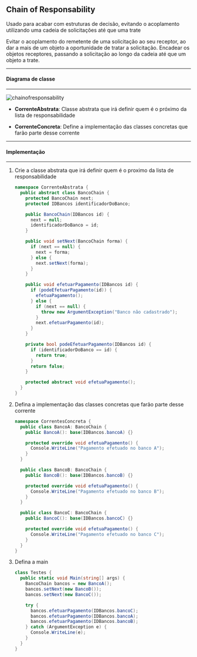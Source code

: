## Chain of Responsability

Usado para acabar com estruturas de decisão, evitando o acoplamento utilizando uma cadeia de solicitações até que uma trate

Evitar o acoplamento do remetente de uma solicitação ao seu receptor, ao dar a mais de um objeto a oportunidade de tratar a solicitação. Encadear
os objetos receptores, passando a solicitação ao longo da cadeia até que um objeto a trate.

***
#### Diagrama de classe
***

![chainofresponsability](https://cloud.githubusercontent.com/assets/14116020/26278776/037c433e-3d79-11e7-9006-f13473f590f5.png)

* **CorrenteAbstrata**: Classe abstrata que irá definir quem é o próximo da lista de responsabilidade

* **CorrenteConcreta**: Define a implementação das classes concretas que farão parte desse corrente

***
#### Implementação
***

1. Crie a classe abstrata que irá definir quem é o proximo da lista de responsabilidade

    ```c#
    namespace CorrenteAbstrata {
      public abstract class BancoChain {
        protected BancoChain next;
        protected IDBancos identificadorDoBanco;
    
        public BancoChain(IDBancos id) {
          next = null;
          identificadorDoBanco = id;
        }
    
        public void setNext(BancoChain forma) {
          if (next == null) {
            next = forma;
          } else {
            next.setNext(forma);
          }
        }
    
        public void efetuarPagamento(IDBancos id) {
          if (podeEfetuarPagamento(id)) {
            efetuaPagamento();
          } else {
            if (next == null) {
              throw new ArgumentException("Banco não cadastrado");
            }
            next.efetuarPagamento(id);
          }
        }
    
        private bool podeEfetuarPagamento(IDBancos id) {
          if (identificadorDoBanco == id) {
            return true;
          }
          return false;
        }
    
        protected abstract void efetuaPagamento();
      }
    }
    ```

2. Defina a implementação das classes concretas que farão parte desse corrente

    ```c#
    namespace CorrentesConcreta {
      public class BancoA: BancoChain {
        public BancoA(): base(IDBancos.bancoA) {}
    
        protected override void efetuaPagamento() {
          Console.WriteLine("Pagamento efetuado no banco A");
        }
      }
    
      public class BancoB: BancoChain {
        public BancoB(): base(IDBancos.bancoB) {}
    
        protected override void efetuaPagamento() {
          Console.WriteLine("Pagamento efetuado no banco B");
        }
      }
    
      public class BancoC: BancoChain {
        public BancoC(): base(IDBancos.bancoC) {}
    
        protected override void efetuaPagamento() {
          Console.WriteLine("Pagamento efetuado no banco C");
        }
      }
    }
    ```

3. Defina a main

    ```c#
    class Testes {
      public static void Main(string[] args) {
        BancoChain bancos = new BancoA();
        bancos.setNext(new BancoB());
        bancos.setNext(new BancoC());
    
        try {
          bancos.efetuarPagamento(IDBancos.bancoC);
          bancos.efetuarPagamento(IDBancos.bancoA);
          bancos.efetuarPagamento(IDBancos.bancoB);
        } catch (ArgumentException e) {
          Console.WriteLine(e);
        }
      }
    }
    ```
